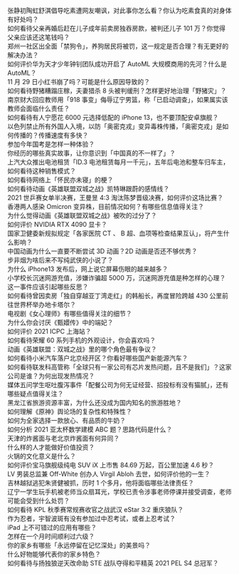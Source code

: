 张静初陶虹舒淇倡导吃素遭网友嘲讽，对此事你怎么看？你认为吃素食真的对身体有好处吗？  
如何看待父亲再婚后赶在儿子成年前卖房独吞房款，被判还儿子 101 万？你觉得父亲应该还这笔钱吗？  
郑州一社区出全面「禁狗令」，养狗居民将被罚，这一规定是否合理？有无更好的解决办法？  
如何评价华为天才少年钟钊团队成功开启了 AutoML 大规模商用的先河？什么是 AutoML？  
11 月 29 日小红书崩了吗？可能是什么原因导致的？  
如何看待野猪糟蹋庄稼，夫妻猎杀 8 头被判缓刑？怎样更好地治理「野猪灾」？  
南京财大回应教师用「918 事变」侮辱辽宁男篮，称「已启动调查」，如果属实该教师会面临什么责任？  
如何看待有人宁愿花 6000 元选择低配的 iPhone 13，也不要顶配安卓旗舰？  
以色列禁止所有外国人入境，以防「奥密克戎」变异毒株传播，「奥密克戎」是如何传播的？传播速度有多快？  
参加今年国考是怎样一种体验？  
你经历的哪些真实故事，让你意识到「中国真的不一样了」？  
上汽大众推出电池租赁「ID.3 电池租赁每月一千元」，五年后电池和整车归车主，如何看待这种销售模式？  
如何看待网络上「怀民亦未寝」的梗？  
如何看待动画《英雄联盟双城之战》凯特琳跟蔚的感情线？  
2021 世乒赛女单半决赛，王曼昱 4:3 淘汰陈梦晋级决赛，如何评价这场比赛？  
香港两人感染 Omicron 变异株，目前情况如何？有哪些信息值得关注？  
为什么觉得动画《英雄联盟双城之战》被吹的过分了？  
如何评价 NVIDIA RTX 4090 显卡？  
国家卫健委新规拟规定「各家医院 CT 、 B 超、血项等检查结果互认」，将产生什么影响？  
中国动画为什么一直要不断尝试 3D 动画？2D 动画是否还不够优秀？  
步非烟为啥后来不写纯武侠的小说了？  
为什么 iPhone13 发布后，网上说它屏幕伤眼的越来越多？  
小学校长沉迷网游充值，涉嫌诈骗超 5000 万，沉迷网游充值是种怎样的心理？这一事件应该引起哪些反思？  
如何看待曾因卖房「独自穿越亚丁湾走红」的韩船长，再度冒险跨越 430 公里前往世界杯举办地卡塔尔？  
电视剧《女心理师》有哪些值得关注的细节？  
为什么你会讨厌《甄嬛传》中的端妃？  
如何评价 2021 ICPC 上海站？  
如何看待荣耀 60 系列手机的外观设计，你会喜欢吗？  
动画《英雄联盟：双城之战》里的哪个角色最有争议？  
如何看待小米汽车落户北京经开区？你看好哪些国产新能源汽车？  
如何看待联发科高管称「全球只有一家公司有芯片发热问题，且不是我们」？这家公司是谁？为何出现发热情况？  
媒体五问学生呕吐腹泻事件「配餐公司为何无证经营、招投标有没有猫腻」，还有哪些疑点值得关注？  
黑龙江省旅游资源丰富，为什么还没成为国内知名的旅游胜地？  
如何理解《原神》舆论场的复杂性和特殊性？  
如何为全家选择一款放心、有品质的牛奶？  
如何分析 2021 亚太杯数学建模 ABC 题？思路代码是什么？  
天津的炸酱面与老北京炸酱面有何异同？  
什么样的人才能做好价值投资？  
火锅的文化意义是什么？  
如何评价宝马旗舰级纯电 SUV iX 上市售 84.69 万起，百公里加速 4.6 秒？  
LV 男装总监兼 Off-White 创办人 Virgil Abloh 去世，如何评价他的一生？  
吉林越狱逃犯朱贤健被抓，历时 1 个多月，他将面临哪些法律责任？  
辽宁一学生玩手机被老师当众扇耳光，学校已责令涉事老师停课并接受调查，老师可能会受到什么处罚？  
如何看待 KPL 秋季赛常规赛收官之战武汉 eStar 3:2 重庆狼队？  
作为忍者，宇智波斑有没有参加过中忍考试，或者上忍考试？  
iPad 上不可错过的应用有哪些？  
怎样在一个月时间顺利过六级？  
你的家乡有哪些「永远停留在记忆深处」的美景吗？  
什么好物能够代表你的家乡特色？  
如何看待与扬独狼逆天改命助 STE 战队夺得和平精英 2021 PEL S4 总冠军？  
